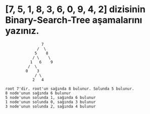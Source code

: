 # [7, 5, 1, 8, 3, 6, 0, 9, 4, 2] dizisinin Binary-Search-Tree aşamalarını yazınız.

```
                7
              /  \
             5    8
            / \    \
           1   6    9
          /  \
         0    3
             / \
            2   4

root 7'dir. root'un sağında 8 bulunur. Solunda 5 bulunur.
8 node'unun sağında 6 bulunur
5 node'unun solunda 1, sağında 6 bulunur
1 node'unun solunda 0, sağında 3 bulunur
3 node'unun solunda 2, sağında 4 bulunur
```

